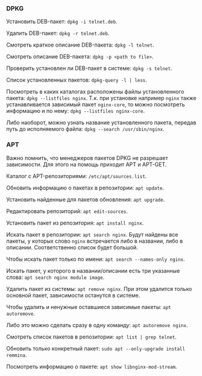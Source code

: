 ### DPKG

Установить DEB-пакет: `dpkg -i telnet.deb`.

Удалить DEB-пакет: `dpkg -r telnet.deb`.

Смотреть краткое описание DEB-пакета: `dpkg -l telnet`.

Смотреть описание DEB-пакета: `dpkg -p <path to file>`.

Проверить установлен ли DEB-пакет в системе: `dpkg -s telnet`.

Список установленных пакетов: `dpkg-query -l | less`.

Посмотреть в каких каталогах расположены файлы установленного пакета: `dpkg --listfiles nginx`. Т.к. при установке например `nginx` также устанавливается зависимый пакет `nginx-core`, то можно посмотреть информацию и по нему: `dpkg --listfiles nginx-core`.

Либо наоборот, можно узнать название установленного пакета, передав путь до исполняемого файла: `dpkg --search /usr/sbin/nginx`.

### APT

Важно помнить, что менеджеров пакетов DPKG не разрешает зависимости. Для этого на помощь приходит APT и APT-GET.

Каталог с APT-репозиториями: `/etc/apt/sources.list`.

Обновить информацию о пакетах в репозитории: `apt update`.

Установить найденные для пакетов обновления: `apt upgrade`.

Редактировать репозиторий: `apt edit-sources`.

Установить пакет из репозитория: `apt install nginx`.

Искать пакет в репозитории: `apt search nginx`. Будут найдены все пакеты, у которых слово `nginx` встречается либо в названии, либо в описании. Соответственно список будет большой.

Чтобы искать пакет только по имени: `apt search --names-only nginx`.

Искать пакет, у которого в названии/описании есть три указанные слова: `apt search nginx module image`.

Удалить пакет из системы: `apt remove nginx`. При этом удалится только основной пакет, зависимости останутся в системе.

Чтобы удалить и ненужные оставшиеся зависимые пакеты: `apt autoremove`.

Либо это можно сделать сразу в одну команду: `apt autoremove nginx`.

Смотреть список пакетов в репозитории: `apt list | grep telnet`.

Обновить только конкретный пакет: `sudo apt --only-upgrade install remmina`.

Посмотреть информацию о пакете: `apt show libnginx-mod-stream`.